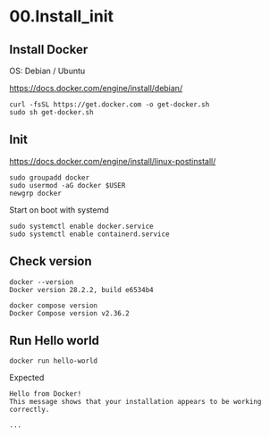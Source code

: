 # 00.Install_init

## Install Docker 

OS: Debian / Ubuntu 

https://docs.docker.com/engine/install/debian/
```
curl -fsSL https://get.docker.com -o get-docker.sh
sudo sh get-docker.sh
```

## Init

https://docs.docker.com/engine/install/linux-postinstall/

```
sudo groupadd docker
sudo usermod -aG docker $USER
newgrp docker
```

Start on boot with systemd

```
sudo systemctl enable docker.service
sudo systemctl enable containerd.service
```

## Check version

```
docker --version
Docker version 28.2.2, build e6534b4

docker compose version
Docker Compose version v2.36.2
```

## Run Hello world

```
docker run hello-world
```
Expected
```
Hello from Docker!
This message shows that your installation appears to be working correctly.

...

```
